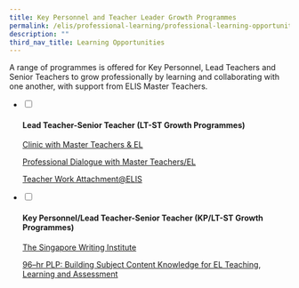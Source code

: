 ```yaml
---
title: Key Personnel and Teacher Leader Growth Programmes
permalink: /elis/professional-learning/professional-learning-opportunities/teacher-leader-growth-programmes/
description: ""
third_nav_title: Learning Opportunities
---
```

A range of programmes is offered for Key Personnel, Lead Teachers and Senior Teachers to grow professionally by learning and collaborating with one another, with support from ELIS Master Teachers.

<ul class="jekyllcodex_accordion">
  <li>
    <input type="checkbox" id="accordion1">
    <label for="accordion1"><h4>Lead Teacher-Senior Teacher (LT-ST Growth Programmes)</h4></label>
    <div>
      <p><a href="/elis/professional-learning/professional-learning-opportunities/clinic-with-master-teachers-el/">Clinic with Master Teachers &amp; EL</a></p>
			<p><a href="/elis/professional-learning/professional-learning-opportunities/professional-dialogue/">Professional Dialogue with Master Teachers/EL</a></p>
			<p><a href="/elis/professional-learning/professional-learning-opportunities/teacher-work-attachment-elis/">Teacher Work Attachment@ELIS</a></p>
    </div>
	</li>  
	<li>
    <input type="checkbox" id="accordion2">
    <label for="accordion2"><h4>Key Personnel/Lead Teacher-Senior Teacher (KP/LT-ST Growth Programmes)</h4></label>
    <div>
      <p><a href="/elis/professional-learning/professional-learning-opportunities/the-singapore-writing-institute/">The Singapore Writing Institute</a></p>
			<p><a href="/elis/professional-learning/professional-learning-opportunities/building-subject-content-knowledge/">96–hr PLP: Building Subject Content Knowledge for EL Teaching, Learning and Assessment</a></p>
    </div>
	</li>  
</ul>